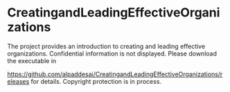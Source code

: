 # CreatingandLeadingEffectiveOrganizations

The project provides an introduction to creating and leading effective organizations. Confidential information is not displayed. Please download the executable in 

https://github.com/alpaddesai/CreatingandLeadingEffectiveOrganizations/releases for details. Copyright protection is in process. 

